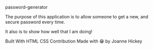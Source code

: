 password-generator

The purpose of this application is to allow someone to get a new, and secure password every time.

It also is to show how well that I am doing!
 

Built With
HTML
CSS
Contribution
Made with  😁 by Joanne Hickey

